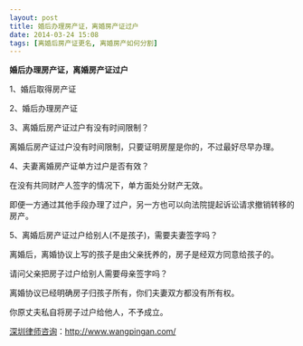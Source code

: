 ```yaml
---
layout: post
title: 婚后办理房产证，离婚房产证过户
date: 2014-03-24 15:08
tags: [离婚后房产证更名, 离婚房产如何分割]
---
```

<strong>婚后办理房产证，离婚房产证过户</strong>

1、婚后取得房产证

2、婚后办理房产证

3、离婚后房产证过户有没有时间限制？

离婚后房产证过户没有时间限制，只要证明房屋是你的，不过最好尽早办理。

4、夫妻离婚房产证单方过户是否有效？

在没有共同财产人签字的情况下，单方面处分财产无效。

即便一方通过其他手段办理了过户，另一方也可以向法院提起诉讼请求撤销转移的房产。

5、离婚后房产证过户给别人(不是孩子)，需要夫妻签字吗？

离婚后，离婚协议上写的孩子是由父亲抚养的，房子是经双方同意给孩子的。

请问父亲把房子过户给别人需要母亲签字吗？

离婚协议已经明确房子归孩子所有，你们夫妻双方都没有所有权。

你原丈夫私自将房子过户给他人，不予成立。

<a href="http://www.wangpingan.com/">深圳律师咨询</a>：<a href="http://www.wangpingan.com/">http://www.wangpingan.com/</a>

